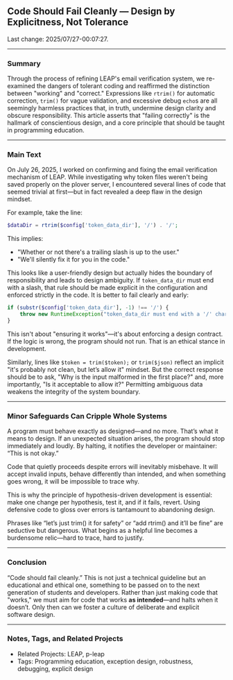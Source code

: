 ## Code Should Fail Cleanly — Design by Explicitness, Not Tolerance

Last change: 2025/07/27-00:07:27.

---

### Summary

Through the process of refining LEAP's email verification system, we re-examined the dangers of tolerant coding and reaffirmed the distinction between "working" and "correct."&#x20;
Expressions like `rtrim()` for automatic correction, `trim()` for vague validation, and excessive debug `echo`s are all seemingly harmless practices that, in truth, undermine design clarity and obscure responsibility.&#x20;
This article asserts that "failing correctly" is the hallmark of conscientious design, and a core principle that should be taught in programming education.

---

### Main Text

On July 26, 2025, I worked on confirming and fixing the email verification mechanism of LEAP. While investigating why token files weren't being saved properly on the plover server, I encountered several lines of code that seemed trivial at first—but in fact revealed a deep flaw in the design mindset.

For example, take the line:

```php
$dataDir = rtrim($config['token_data_dir'], '/') . '/';
```

This implies:

* "Whether or not there's a trailing slash is up to the user."
* "We'll silently fix it for you in the code."

This looks like a user-friendly design but actually hides the boundary of responsibility and leads to design ambiguity. If `token_data_dir` must end with a slash, that rule should be made explicit in the configuration and enforced strictly in the code. It is better to fail clearly and early:

```php
if (substr($config['token_data_dir'], -1) !== '/') {
    throw new RuntimeException("token_data_dir must end with a '/' character.");
}
```

This isn't about "ensuring it works"—it's about enforcing a design contract. If the logic is wrong, the program should not run. That is an ethical stance in development.

Similarly, lines like `$token = trim($token);` or `trim($json)` reflect an implicit "it's probably not clean, but let’s allow it" mindset. But the correct response should be to ask, "Why is the input malformed in the first place?" and, more importantly, "Is it acceptable to allow it?" Permitting ambiguous data weakens the integrity of the system boundary.

---

### Minor Safeguards Can Cripple Whole Systems

A program must behave exactly as designed—and no more. That’s what it means to design.&#x20;
If an unexpected situation arises, the program should stop immediately and loudly. By halting, it notifies the developer or maintainer: “This is not okay.”

Code that quietly proceeds despite errors will inevitably misbehave. It will accept invalid inputs, behave differently than intended, and when something goes wrong, it will be impossible to trace why.

This is why the principle of hypothesis-driven development is essential: make one change per hypothesis, test it, and if it fails, revert. Using defensive code to gloss over errors is tantamount to abandoning design.

Phrases like “let’s just trim() it for safety” or “add rtrim() and it’ll be fine” are seductive but dangerous. What begins as a helpful line becomes a burdensome relic—hard to trace, hard to justify.

---

### Conclusion

“Code should fail cleanly.” This is not just a technical guideline but an educational and ethical one, something to be passed on to the next generation of students and developers.&#x20;
Rather than just making code that "works," we must aim for code that works **as intended**—and halts when it doesn’t.&#x20;
Only then can we foster a culture of deliberate and explicit software design.

---

### Notes, Tags, and Related Projects

* Related Projects: LEAP, p-leap
* Tags: Programming education, exception design, robustness, debugging, explicit design
